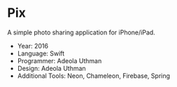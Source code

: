 # Pix
A simple photo sharing application for iPhone/iPad.

- Year: 2016
- Language: Swift
- Programmer: Adeola Uthman
- Design: Adeola Uthman
- Additional Tools: Neon, Chameleon, Firebase, Spring
